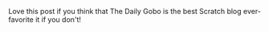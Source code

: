 Love this post if you think that The Daily Gobo is the best Scratch blog ever- favorite it if you don't!